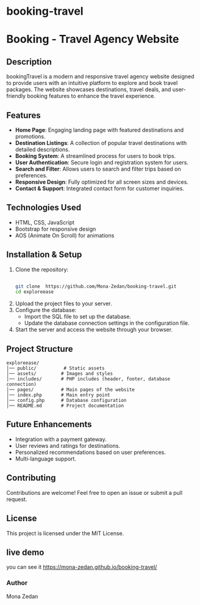 # booking-travel
# Booking - Travel Agency Website

## Description
bookingTravel is a modern and responsive travel agency website designed to provide users with an intuitive platform to explore and book travel packages. The website showcases destinations, travel deals, and user-friendly booking features to enhance the travel experience.

## Features
- **Home Page**: Engaging landing page with featured destinations and promotions.
- **Destination Listings**: A collection of popular travel destinations with detailed descriptions.
- **Booking System**: A streamlined process for users to book trips.
- **User Authentication**: Secure login and registration system for users.
- **Search and Filter**: Allows users to search and filter trips based on preferences.
- **Responsive Design**: Fully optimized for all screen sizes and devices.
- **Contact & Support**: Integrated contact form for customer inquiries.

## Technologies Used
- HTML, CSS, JavaScript
- Bootstrap for responsive design
- AOS (Animate On Scroll) for animations




## Installation & Setup
1. Clone the repository:
   ```bash
    
   git clone  https://github.com/Mona-Zedan/booking-travel.git
   cd exploreease
   ```
2. Upload the project files to your server.
3. Configure the database:
   - Import the SQL file to set up the database.
   - Update the database connection settings in the configuration file.
4. Start the server and access the website through your browser.

## Project Structure
```
exploreease/
│── public/          # Static assets
│── assets/         # Images and styles
│── includes/       # PHP includes (header, footer, database connection)
│── pages/          # Main pages of the website
│── index.php       # Main entry point
│── config.php      # Database configuration
│── README.md       # Project documentation
```

## Future Enhancements
- Integration with a payment gateway.
- User reviews and ratings for destinations.
- Personalized recommendations based on user preferences.
- Multi-language support.

## Contributing
Contributions are welcome! Feel free to open an issue or submit a pull request.

## License
This project is licensed under the MIT License.

## live demo 
you can see it 
https://mona-zedan.github.io/booking-travel/

### Author
Mona Zedan
